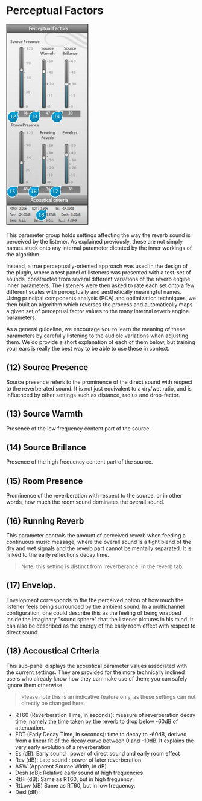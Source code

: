 # Perceptual Factors 

![](include/spat_05.jpg)

This parameter group holds settings affecting the way the reverb sound is perceived by the listener. As explained 
previously, these are not simply names stuck onto any internal parameter dictated by the inner workings of the algorithm.

Instead, a true perceptually-oriented approach was used in the design of the plugin, where a test panel of listeners was 
presented with a test-set of sounds, constructed from several different variations of the reverb engine inner 
parameters. The listeners were then asked to rate each set onto a few different scales with perceptually and 
aesthetically meaningful names. Using principal components analysis (PCA) and optimization techniques, we then built 
an algorithm which reverses the process and automatically maps a given set of perceptual factor values to the many 
internal reverb engine parameters.


As a general guideline, we encourage you to learn the meaning of these parameters by carefully listening to the audible 
variations when adjusting them. We do provide a short explanation of each of them below, but training your
ears is really the best way to be able to use these in context.


## (12) Source Presence
Source presence refers to the prominence of the direct sound with respect 
to the reverberated sound. It is not just equivalent to a dry/wet ratio, and is
influenced by other settings such as distance, radius and drop-factor.


## (13) Source Warmth
Presence of the low frequency content part of the source.


## (14) Source Brillance
Presence of the high frequency content part of the source.


## (15) Room Presence
Prominence of the reverberation with respect to the source, or in other words,
how much the room sound dominates the overall sound.


## (16) Running Reverb
This parameter controls the amount of perceived reverb when feeding a continuous music message, where the overall
sound is a tight blend of the dry and wet signals and the reverb part cannot be mentally separated. It is linked to the early
reflections decay time.
> Note: this setting is distinct from 'reverberance' in the reverb tab.


## (17) Envelop.
Envelopment corresponds to the the perceived notion of how much the listener feels being surrounded by the ambient
sound. In a multichannel configuration, one could describe this as the feeling of being wrapped inside the imaginary
"sound sphere" that the listener pictures in his mind. It can also be described as the energy of the early room effect with
respect to direct sound.


## (18) Accoustical Criteria
This sub-panel displays the acoustical parameter values associated with the current settings. They are provided for the
more technically inclined users who already know how they can make use of them; you can safely ignore them otherwise.

> Please note this is an indicative feature only, as these settings can not directly be changed here.

* RT60 (Reverberation Time, in seconds): measure of reverberation decay time, namely the time taken by the reverb to
drop below -60dB of attenuation.
* EDT (Early Decay Time, in seconds): time to decay to -60dB, derived from a linear fit of the decay curve between 0 and
-10dB. It explains the very early evolution of a reverberation
* Es (dB): Early sound : power of direct sound and early room effect
* Rev (dB): Late sound : power of later reverberation
* ASW (Apparent Source Width, in dB).
* Desh (dB): Relative early sound at high frequencies
* RtHi (dB): Same as RT60, but in high frequency.
* RtLow (dB) Same as RT60, but in low frequency.
* Desl (dB):
